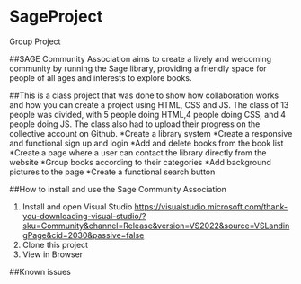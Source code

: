 # SageProject
Group Project

##SAGE Community Association aims to create a lively and welcoming community by running the Sage library, providing a friendly space 
for people of all ages and interests to explore books.


##This is a class project that was done to show how collaboration works and how you can create a project using HTML, CSS and JS.
The class of 13 people was divided, with 5 people doing HTML,4 people doing CSS, and 4 people doing JS. The class also had to 
upload their progress on the collective account on Github.
*Create a library system
*Create a responsive and functional sign up and login
*Add and delete books from the book list
*Create a page where a user can contact the library directly from the website 
*Group books according to their categories
*Add background pictures to the page
*Create a functional search button

##How to install and use the Sage Community Association
1. Install and open Visual Studio https://visualstudio.microsoft.com/thank-you-downloading-visual-studio/?sku=Community&channel=Release&version=VS2022&source=VSLandingPage&cid=2030&passive=false
2. Clone this project
3. View in Browser

##Known issues
